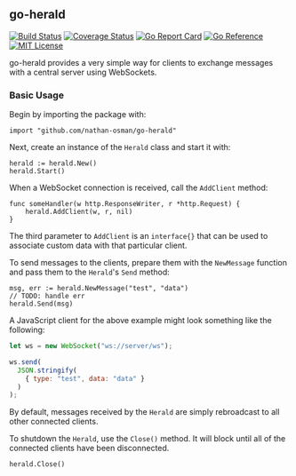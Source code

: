 ## go-herald

[![Build Status](https://app.travis-ci.com/nathan-osman/go-herald.svg?branch=main)](https://app.travis-ci.com/github/nathan-osman/go-herald)
[![Coverage Status](https://coveralls.io/repos/github/nathan-osman/go-herald/badge.svg?branch=main)](https://coveralls.io/github/nathan-osman/go-herald?branch=main)
[![Go Report Card](https://goreportcard.com/badge/github.com/nathan-osman/go-herald)](https://goreportcard.com/report/github.com/nathan-osman/go-herald)
[![Go Reference](https://pkg.go.dev/badge/github.com/nathan-osman/go-herald.svg)](https://pkg.go.dev/github.com/nathan-osman/go-herald)
[![MIT License](https://img.shields.io/badge/license-MIT-9370d8.svg?style=flat)](https://opensource.org/licenses/MIT)

go-herald provides a very simple way for clients to exchange messages with a central server using WebSockets.

### Basic Usage

Begin by importing the package with:

```golang
import "github.com/nathan-osman/go-herald"
```

Next, create an instance of the `Herald` class and start it with:

```golang
herald := herald.New()
herald.Start()
```

When a WebSocket connection is received, call the `AddClient` method:

```golang
func someHandler(w http.ResponseWriter, r *http.Request) {
    herald.AddClient(w, r, nil)
}
```

The third parameter to `AddClient` is an `interface{}` that can be used to associate custom data with that particular client.

To send messages to the clients, prepare them with the `NewMessage` function and pass them to the `Herald`'s `Send` method:

```golang
msg, err := herald.NewMessage("test", "data")
// TODO: handle err
herald.Send(msg)
```

A JavaScript client for the above example might look something like the following:

```javascript
let ws = new WebSocket("ws://server/ws");

ws.send(
  JSON.stringify(
    { type: "test", data: "data" }
  )
);
```

By default, messages received by the `Herald` are simply rebroadcast to all other connected clients.

To shutdown the `Herald`, use the `Close()` method. It will block until all of the connected clients have been disconnected.

```golang
herald.Close()
```
